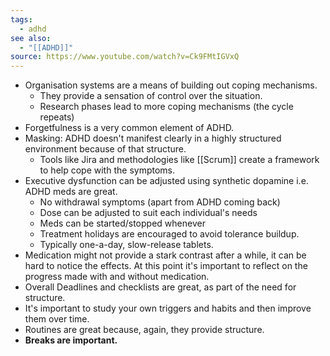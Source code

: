 ```yaml
---
tags:
  - adhd
see also:
  - "[[ADHD]]"
source: https://www.youtube.com/watch?v=Ck9FMtIGVxQ
---
```

- Organisation systems are a means of building out coping mechanisms.
	- They provide a sensation of control over the situation.
	- Research phases lead to more coping mechanisms (the cycle repeats)
- Forgetfulness is a very common element of ADHD.
- Masking: ADHD doesn't manifest clearly in a highly structured environment because of that structure.
	- Tools like Jira and methodologies like [[Scrum]] create a framework to help cope with the symptoms.
- Executive dysfunction can be adjusted using synthetic dopamine i.e. ADHD meds are great.
	- No withdrawal symptoms (apart from ADHD coming back)
	- Dose can be adjusted to suit each individual's needs
	- Meds can be started/stopped whenever
	- Treatment holidays are encouraged to avoid tolerance buildup.
	- Typically one-a-day, slow-release tablets.
- Medication might not provide a stark contrast after a while, it can be hard to notice the effects. At this point it's important to reflect on the progress made with and without medication.
- Overall Deadlines and checklists are great, as part of the need for structure.
- It's important to study your own triggers and habits and then improve them over time.
- Routines are great because, again, they provide structure.
- **Breaks are important.**
